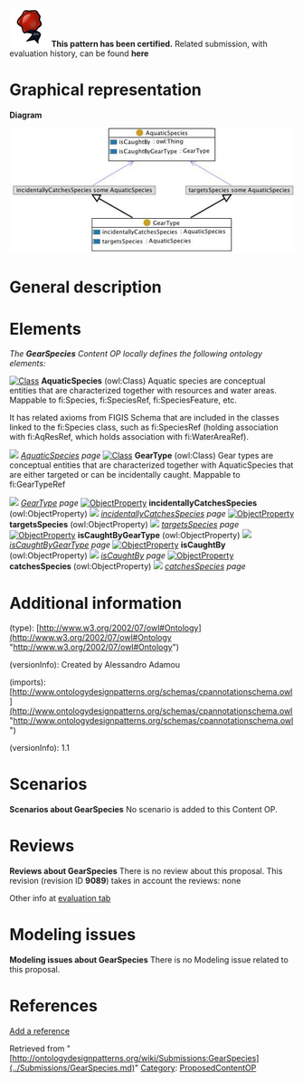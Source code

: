 [![](../images/thumb/b/b5/Certified.png/70px-Certified.png)](../Image/Certified.png.md "Certified.png") __This pattern has been certified.__
Related submission, with evaluation history, can be found __here__





#  Graphical representation


__Diagram__




[![Image:Gearspecies.jpg](../images/9/96/Gearspecies.jpg)](../Image/Gearspecies.jpg.md "Image:Gearspecies.jpg")




#  General description


  




#  Elements


_The __GearSpecies__ Content OP locally defines the following ontology elements:_



[![Class](../../images/thumb/2/27/Class.gif/20px-Class.gif)](../Image/Class.gif.md "Class") __AquaticSpecies__ (owl:Class) Aquatic species are conceptual entities that are characterized together with resources and water areas. 
Mappable to fi:Species, fi:SpeciesRef, fi:SpeciesFeature, etc.


It has related axioms from FIGIS Schema that are included in the classes linked to the fi:Species class, such as fi:SpeciesRef (holding association with fi:AqResRef, which holds association with fi:WaterAreaRef). 



 [![](../../../../../../../images/thumb/8/87/ArrowRight.gif/11px-ArrowRight.gif)](../Image/ArrowRight.gif.md "ArrowRight.gif") _[AquaticSpecies](../Submissions/GearSpecies/AquaticSpecies.md "Submissions:GearSpecies/AquaticSpecies") page_
[![Class](../../images/thumb/2/27/Class.gif/20px-Class.gif)](../Image/Class.gif.md "Class") __GearType__ (owl:Class) Gear types are conceptual entities that are characterized together with AquaticSpecies that are either targeted or can be incidentally caught. 
Mappable to fi:GearTypeRef 



 [![](../../../../../../../images/thumb/8/87/ArrowRight.gif/11px-ArrowRight.gif)](../Image/ArrowRight.gif.md "ArrowRight.gif") _[GearType](../Submissions/GearSpecies/GearType.md "Submissions:GearSpecies/GearType") page_
[![ObjectProperty](../../../../../images/thumb/c/c3/ObjectProperty.gif/20px-ObjectProperty.gif)](../Image/ObjectProperty.gif.md "ObjectProperty") __incidentallyCatchesSpecies__ (owl:ObjectProperty) 
 [![](../../../../../../../images/thumb/8/87/ArrowRight.gif/11px-ArrowRight.gif)](../Image/ArrowRight.gif.md "ArrowRight.gif") _[incidentallyCatchesSpecies](../Submissions/GearSpecies/incidentallyCatchesSpecies.md "Submissions:GearSpecies/incidentallyCatchesSpecies") page_
[![ObjectProperty](../../../../../images/thumb/c/c3/ObjectProperty.gif/20px-ObjectProperty.gif)](../Image/ObjectProperty.gif.md "ObjectProperty") __targetsSpecies__ (owl:ObjectProperty) 
 [![](../../../../../../../images/thumb/8/87/ArrowRight.gif/11px-ArrowRight.gif)](../Image/ArrowRight.gif.md "ArrowRight.gif") _[targetsSpecies](../Submissions/GearSpecies/targetsSpecies.md "Submissions:GearSpecies/targetsSpecies") page_
[![ObjectProperty](../../../../../images/thumb/c/c3/ObjectProperty.gif/20px-ObjectProperty.gif)](../Image/ObjectProperty.gif.md "ObjectProperty") __isCaughtByGearType__ (owl:ObjectProperty) 
 [![](../../../../../../../images/thumb/8/87/ArrowRight.gif/11px-ArrowRight.gif)](../Image/ArrowRight.gif.md "ArrowRight.gif") _[isCaughtByGearType](../Submissions/GearSpecies/isCaughtByGearType.md "Submissions:GearSpecies/isCaughtByGearType") page_
[![ObjectProperty](../../../../../images/thumb/c/c3/ObjectProperty.gif/20px-ObjectProperty.gif)](../Image/ObjectProperty.gif.md "ObjectProperty") __isCaughtBy__ (owl:ObjectProperty) 
 [![](../../../../../../../images/thumb/8/87/ArrowRight.gif/11px-ArrowRight.gif)](../Image/ArrowRight.gif.md "ArrowRight.gif") _[isCaughtBy](../Submissions/GearSpecies/isCaughtBy.md "Submissions:GearSpecies/isCaughtBy") page_
[![ObjectProperty](../../../../../images/thumb/c/c3/ObjectProperty.gif/20px-ObjectProperty.gif)](../Image/ObjectProperty.gif.md "ObjectProperty") __catchesSpecies__ (owl:ObjectProperty) 
 [![](../../../../../../../images/thumb/8/87/ArrowRight.gif/11px-ArrowRight.gif)](../Image/ArrowRight.gif.md "ArrowRight.gif") _[catchesSpecies](../Submissions/GearSpecies/catchesSpecies.md "Submissions:GearSpecies/catchesSpecies") page_
#  Additional information


(type): [http://www.w3.org/2002/07/owl#Ontology](http://www.w3.org/2002/07/owl#Ontology "http://www.w3.org/2002/07/owl#Ontology")


(versionInfo): Created by Alessandro Adamou


(imports): [http://www.ontologydesignpatterns.org/schemas/cpannotationschema.owl](http://www.ontologydesignpatterns.org/schemas/cpannotationschema.owl "http://www.ontologydesignpatterns.org/schemas/cpannotationschema.owl")


(versionInfo): 1.1



#  Scenarios



__Scenarios about GearSpecies__
No scenario is added to this Content OP.




#  Reviews



__Reviews about GearSpecies__
There is no review about this proposal.
This revision (revision ID __9089__) takes in account the reviews: none


Other info at [evaluation tab](http://ontologydesignpatterns.org/wiki/index.php?title=Submissions:GearSpecies&action=evaluation "http://ontologydesignpatterns.org/wiki/index.php?title=Submissions:GearSpecies&action=evaluation")




  




#  Modeling issues



__Modeling issues about GearSpecies__
There is no Modeling issue related to this proposal.




  




#  References


[Add a reference](index.php@title=Odp%253AAdd_reference&subject=../Submissions/GearSpecies.md "http://ontologydesignpatterns.org/wiki/index.php?title=Odp:Add_reference&subject=Submissions%3AGearSpecies")


  






Retrieved from "[http://ontologydesignpatterns.org/wiki/Submissions:GearSpecies](../Submissions/GearSpecies.md)"
 [Category](http://ontologydesignpatterns.org/wiki/Special:Categories "Special:Categories"): [ProposedContentOP](../Category/ProposedContentOP.md "Category:ProposedContentOP")